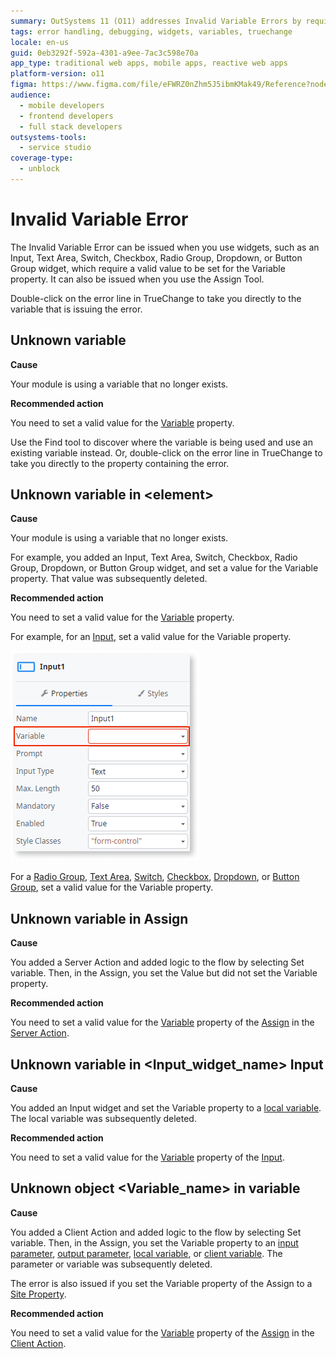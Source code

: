 ```yaml
---
summary: OutSystems 11 (O11) addresses Invalid Variable Errors by requiring valid values for the Variable property in various widgets and tools.
tags: error handling, debugging, widgets, variables, truechange
locale: en-us
guid: 0eb3292f-592a-4301-a9ee-7ac3c598e70a
app_type: traditional web apps, mobile apps, reactive web apps
platform-version: o11
figma: https://www.figma.com/file/eFWRZ0nZhm5J5ibmKMak49/Reference?node-id=737:321
audience:
  - mobile developers
  - frontend developers
  - full stack developers
outsystems-tools:
  - service studio
coverage-type:
  - unblock
---
```


# Invalid Variable Error

The Invalid Variable Error can be issued when you use widgets, such as an Input, Text Area, Switch, Checkbox, Radio Group, Dropdown, or Button Group widget, which require a valid value to be set for the Variable property. It can also be issued when you use the Assign Tool.

Double-click on the error line in TrueChange to take you directly to the variable that is issuing the error.

## Unknown variable

**Cause**

Your module is using a variable that no longer exists.

**Recommended action**

You need to set a valid value for the [Variable](../../../ref/data/handling-data/variables/intro.md) property.

Use the Find tool to discover where the variable is being used and use an existing variable instead. Or, double-click on the error line in TrueChange to take you directly to the property containing the error.

## Unknown variable in &lt;element>

**Cause**

Your module is using a variable that no longer exists.

For example, you added an Input, Text Area, Switch, Checkbox, Radio Group, Dropdown, or Button Group widget, and set a value for the Variable property. That value was subsequently deleted.

**Recommended action**

You need to set a valid value for the [Variable](../../../ref/data/handling-data/variables/intro.md) property.

For example, for an [Input](../../../ref/lang/auto/servicestudio-plugin-nrwidgets-input.md), set a valid value for the Variable property.

![Screenshot showing an Invalid Variable Error in the OutSystems development environment](images/invalid-variable-error.png "Invalid Variable Error in OutSystems")

For a [Radio Group](../../../ref/lang/auto/servicestudio-plugin-nrwidgets-radiogroup.md), [Text Area](../../../ref/lang/auto/servicestudio-plugin-nrwidgets-textarea.md), [Switch](../../../ref/lang/auto/servicestudio-plugin-nrwidgets-switch.md), [Checkbox](../../../ref/lang/auto/servicestudio-plugin-nrwidgets-checkbox.md), [Dropdown](../../../ref/lang/auto/servicestudio-plugin-nrwidgets-dropdown.md), or [Button Group](../../../ref/lang/auto/servicestudio-plugin-nrwidgets-buttongroup.md), set a valid value for the Variable property.

## Unknown variable in Assign

**Cause**

You added a Server Action and added logic to the flow by selecting Set variable. Then, in the Assign, you set the Value but did not set the Variable property.

**Recommended action**

You need to set a valid value for the [Variable](../../../ref/data/handling-data/variables/intro.md) property of the [Assign](../../../ref/lang/auto/class-assign.md) in the [Server Action](../../../ref/lang/auto/class-server-action.md).

## Unknown variable in  &lt;Input_widget_name> Input

**Cause**

You added an Input widget and set the Variable property to a [local variable](../../../ref/lang/auto/class-local-variable.md). The local variable was subsequently deleted.

**Recommended action**

You need to set a valid value for the [Variable](../../../ref/data/handling-data/variables/intro.md) property of the [Input](../../../ref/lang/auto/servicestudio-plugin-nrwidgets-input.md).

## Unknown object &lt;Variable_name> in variable

**Cause**

You added a Client Action and added logic to the flow by selecting Set variable. Then, in the Assign, you set the Variable property to an [input parameter](../../../ref/lang/auto/class-input-parameter.md), [output parameter](../../../ref/lang/auto/class-output-parameter.md), [local variable](../../../ref/lang/auto/class-local-variable.md), or [client variable](../../../ref/lang/auto/class-client-variable.md). The parameter or variable was subsequently deleted.

The error is also issued if you set the Variable property of the Assign to a [Site Property](../../../ref/lang/auto/class-site-property.md).

**Recommended action**

You need to set a valid value for the [Variable](../../../ref/data/handling-data/variables/intro.md) property of the [Assign](../../../ref/lang/auto/class-assign.md) in the [Client Action](../../../ref/lang/auto/class-client-action.md).
